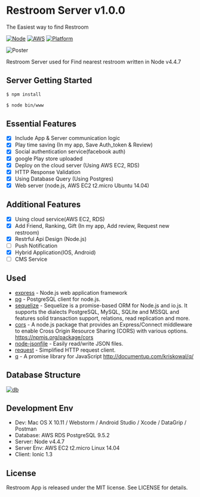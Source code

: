 # Restroom Server v1.0.0
The Easiest way to find Restroom

[![Node](https://img.shields.io/badge/Node-v4.4.7-brightgreen.svg)](https://img.shields.io/badge/Node-v4.4.7-brightgreen.svg)
[![AWS](https://img.shields.io/badge/AWS-EC2%20%7C%20RDS-brightgreen.svg)](https://img.shields.io/badge/AWS-EC2%20%7C%20RDS-brightgreen.svg)
[![Platform](https://img.shields.io/badge/Platform-Ubuntu%20v14.04-lightgrey.svg)](https://img.shields.io/badge/Platform-Ubuntu%20v14.04-lightgrey.svg)

![Poster](https://s32.postimg.org/c4m0s2ftx/server.png)

Restroom Server used for Find nearest restroom written in Node v4.4.7

## Server Getting Started
```bash
$ npm install
```
```bash
$ node bin/www
```

## Essential Features

- [x] Include App & Server communication logic
- [x] Play time saving (In my app, Save Auth_token & Review)
- [x] Social authentication service(facebook auth)
- [x] google Play store uploaded
- [x] Deploy on the cloud server (Using AWS EC2, RDS)
- [x] HTTP Response Validation
- [x] Using Database Query (Using Postgres)
- [x] Web server (node.js, AWS EC2 t2.micro Ubuntu 14.04)

## Additional Features
- [x] Using cloud service(AWS EC2, RDS)
- [x] Add Friend, Ranking, Gift (In my app, Add review, Request new restroom)
- [x] Restrful Api Design (Node.js)
- [ ] Push Notification
- [x] Hybrid Application(IOS, Android)
- [ ] CMS Service

## Used
* [express](http://expressjs.com/) - Node.js web application framework
* [pg](https://github.com/brianc/node-postgres) - PostgreSQL client for node.js.
* [sequelize](http://docs.sequelizejs.com/en/latest/) - Sequelize is a promise-based ORM for Node.js and io.js. It supports the dialects PostgreSQL, MySQL, SQLite and MSSQL and features solid transaction support, relations, read replication and more.
* [cors](https://github.com/expressjs/cors) - A node.js package that provides an Express/Connect middleware to enable Cross Origin Resource Sharing (CORS) with various options. https://npmjs.org/package/cors
* [node-jsonfile](https://github.com/jprichardson/node-jsonfile) - Easily read/write JSON files.
* [request](https://github.com/request/request) - Simplified HTTP request client.
* [q](https://github.com/kriskowal/q) - A promise library for JavaScript http://documentup.com/kriskowal/q/

## Database Structure
[![db](https://s32.postimg.org/67sfxlw85/2016_07_25_12_10_03.png)](https://s32.postimg.org/67sfxlw85/2016_07_25_12_10_03.png)

## Development Env
- Dev: Mac OS X 10.11 / Webstorm / Android Studio / Xcode / DataGrip / Postman
- Database: AWS RDS PostgreSQL 9.5.2
- Server: Node v4.4.7
- Server Env: AWS EC2 t2.micro Linux 14.04
- Client: Ionic 1.3

## License
Restroom App is released under the MIT license. See LICENSE for details.
